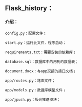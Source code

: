 ## Flask_history：

#### 介绍：

    config.py：配置文件；
    
    start.py：运行此文件，程序启动；
    
    requirements.txt：需要安装的依赖库；
    
    database.sql：数据库中的用到的数据表；
    
    document.docx：与app交接的接口文档；
    
    app/routes.py：路由文件；
    
    app/models.py：数据库模型文件；
    
    app/jpush.py：极光推送模块；

